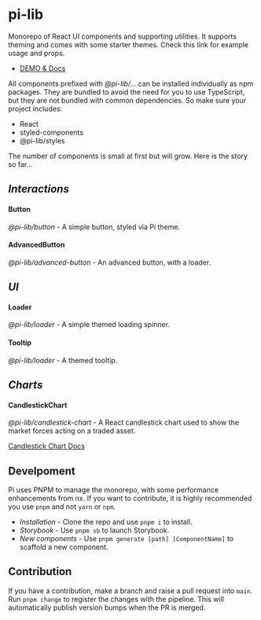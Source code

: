 # pi-lib

Monorepo of React UI components and supporting utilities. It supports theming and comes with some starter themes. Check this link for example usage and props. 

- [DEMO & Docs](https://main.d3nmdhmk6s7nee.amplifyapp.com)

All components prefixed with _@pi-lib/..._ can be installed individually as npm packages.  They are bundled to avoid the need for you to use TypeScript, but they are not bundled with common dependencies. So make sure your project includes:

* React
* styled-components
* @pi-lib/styles

The number of components is small at first but will grow. Here is the story so far... 

## _Interactions_
#### Button
_@pi-lib/button_ - A simple button, styled via Pi theme.

#### AdvancedButton
_@pi-lib/advanced-button_ - An advanced button, with a loader.

## _UI_

#### Loader
_@pi-lib/loader_ - A simple themed loading spinner.

#### Tooltip
_@pi-lib/loader_ - A themed tooltip.

## _Charts_
#### CandlestickChart

_@pi-lib/candlestick-chart_ - A React candlestick chart used to show the market forces acting on a traded asset.

[Candlestick Chart Docs](https://github.com/lancerael/pi/blob/main/src/components/molecules/CandlestickChart/README.md)


## Develpoment

Pi uses PNPM to manage the monorepo, with some performance enhancements from nx.  If you want to contribute, it is highly recommended you use `pnpm` and not `yarn` or `npm`. 

* *Installation* - Clone the repo and use `pnpm i` to install.
* *Storybook* - Use `pnpm sb` to launch Storybook.
* *New components* - Use `pnpm generate [path] [ComponentName]` to scaffold a new component.
  
## Contribution

If you have a contribution, make a branch and raise a pull request into `main`.  Run `pnpm change` to register the changes with the pipeline. This will automatically publish version bumps when the PR is merged.